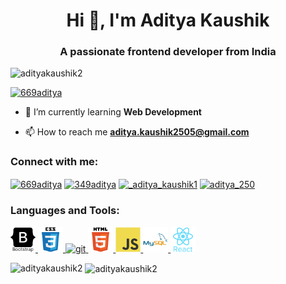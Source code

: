 <h1 align="center">Hi 👋, I'm Aditya Kaushik</h1>
<h3 align="center">A passionate frontend developer from India</h3>

<p align="left"> <img src="https://komarev.com/ghpvc/?username=adityakaushik2&label=Profile%20views&color=0e75b6&style=flat" alt="adityakaushik2" /> </p>

<p align="left"> <a href="https://twitter.com/669aditya" target="blank"><img src="https://img.shields.io/twitter/follow/669aditya?logo=twitter&style=for-the-badge" alt="669aditya" /></a> </p>

- 🌱 I’m currently learning **Web Development**

- 📫 How to reach me **aditya.kaushik2505@gmail.com**

<h3 align="left">Connect with me:</h3>
<p align="left">
<a href="https://twitter.com/669aditya" target="blank"><img align="center" src="https://raw.githubusercontent.com/rahuldkjain/github-profile-readme-generator/master/src/images/icons/Social/twitter.svg" alt="669aditya" height="30" width="40" /></a>
<a href="https://linkedin.com/in/349aditya" target="blank"><img align="center" src="https://raw.githubusercontent.com/rahuldkjain/github-profile-readme-generator/master/src/images/icons/Social/linked-in-alt.svg" alt="349aditya" height="30" width="40" /></a>
<a href="https://instagram.com/_aditya_kaushik1" target="blank"><img align="center" src="https://raw.githubusercontent.com/rahuldkjain/github-profile-readme-generator/master/src/images/icons/Social/instagram.svg" alt="_aditya_kaushik1" height="30" width="40" /></a>
<a href="https://www.leetcode.com/aditya_250" target="blank"><img align="center" src="https://raw.githubusercontent.com/rahuldkjain/github-profile-readme-generator/master/src/images/icons/Social/leet-code.svg" alt="aditya_250" height="30" width="40" /></a>
</p>

<h3 align="left">Languages and Tools:</h3>
<p align="left"> <a href="https://getbootstrap.com" target="_blank" rel="noreferrer"> <img src="https://raw.githubusercontent.com/devicons/devicon/master/icons/bootstrap/bootstrap-plain-wordmark.svg" alt="bootstrap" width="40" height="40"/> </a> <a href="https://www.w3schools.com/css/" target="_blank" rel="noreferrer"> <img src="https://raw.githubusercontent.com/devicons/devicon/master/icons/css3/css3-original-wordmark.svg" alt="css3" width="40" height="40"/> </a> <a href="https://git-scm.com/" target="_blank" rel="noreferrer"> <img src="https://www.vectorlogo.zone/logos/git-scm/git-scm-icon.svg" alt="git" width="40" height="40"/> </a> <a href="https://www.w3.org/html/" target="_blank" rel="noreferrer"> <img src="https://raw.githubusercontent.com/devicons/devicon/master/icons/html5/html5-original-wordmark.svg" alt="html5" width="40" height="40"/> </a> <a href="https://developer.mozilla.org/en-US/docs/Web/JavaScript" target="_blank" rel="noreferrer"> <img src="https://raw.githubusercontent.com/devicons/devicon/master/icons/javascript/javascript-original.svg" alt="javascript" width="40" height="40"/> </a> <a href="https://www.mysql.com/" target="_blank" rel="noreferrer"> <img src="https://raw.githubusercontent.com/devicons/devicon/master/icons/mysql/mysql-original-wordmark.svg" alt="mysql" width="40" height="40"/> </a> <a href="https://reactjs.org/" target="_blank" rel="noreferrer"> <img src="https://raw.githubusercontent.com/devicons/devicon/master/icons/react/react-original-wordmark.svg" alt="react" width="40" height="40"/> </a> </p>

<p><img align="left" src="https://github-readme-stats.vercel.app/api/top-langs?username=adityakaushik2&show_icons=true&locale=en&layout=compact" alt="adityakaushik2" /></p>

<p>&nbsp;<img align="center" src="https://github-readme-stats.vercel.app/api?username=adityakaushik2&show_icons=true&locale=en" alt="adityakaushik2" /></p>
